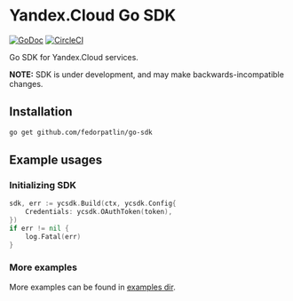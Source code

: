 # Yandex.Cloud Go SDK

[![GoDoc](https://godoc.org/github.com/fedorpatlin/go-sdk?status.svg)](https://godoc.org/github.com/fedorpatlin/go-sdk)
[![CircleCI](https://circleci.com/gh/yandex-cloud/go-sdk.svg?style=shield)](https://circleci.com/gh/yandex-cloud/go-sdk)

Go SDK for Yandex.Cloud services.

**NOTE:** SDK is under development, and may make
backwards-incompatible changes.

## Installation

```bash
go get github.com/fedorpatlin/go-sdk
```

## Example usages

### Initializing SDK

```go
sdk, err := ycsdk.Build(ctx, ycsdk.Config{
	Credentials: ycsdk.OAuthToken(token),
})
if err != nil {
	log.Fatal(err)
}
```

### More examples

More examples can be found in [examples dir](examples).
